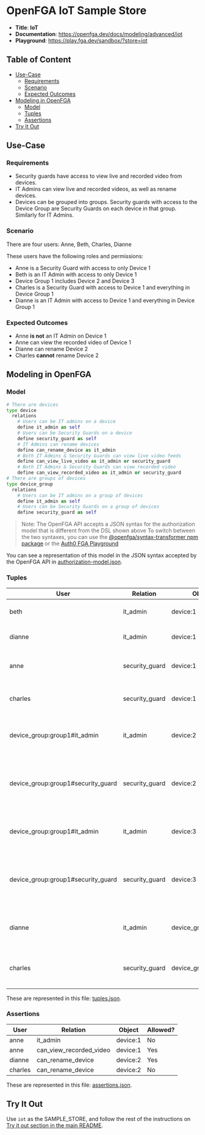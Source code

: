 # OpenFGA IoT Sample Store

* **Title**: **IoT** 
* **Documentation**: https://openfga.dev/docs/modeling/advanced/iot
* **Playground**: https://play.fga.dev/sandbox/?store=iot

## Table of Content
- [Use-Case](#use-case)
  - [Requirements](#requirements)
  - [Scenario](#scenario)
  - [Expected Outcomes](#expected-outcomes)
- [Modeling in OpenFGA](#modeling-in-openfga)
  - [Model](#model)
  - [Tuples](#tuples)
  - [Assertions](#assertions)
- [Try It Out](#try-it-out)

## Use-Case

### Requirements

- Security guards have access to view live and recorded video from devices.
- IT Admins can view live and recorded videos, as well as rename devices.
- Devices can be grouped into groups. Security guards with access to the Device Group are Security Guards on each device in that group. Similarly for IT Admins.

### Scenario

There are four users: Anne, Beth, Charles, Dianne

These users have the following roles and permissions:
- Anne is a Security Guard with access to only Device 1
- Beth is an IT Admin with access to only Device 1
- Device Group 1 includes Device 2 and Device 3
- Charles is a Security Guard with access to Device 1 and everything in Device Group 1
- Dianne is an IT Admin with access to Device 1 and everything in Device Group 1

### Expected Outcomes

- Anne **is not** an IT Admin on Device 1
- Anne can view the recorded video of Device 1
- Dianne can rename Device 2
- Charles **cannot** rename Device 2

## Modeling in OpenFGA

### Model

```python
# There are devices
type device
  relations
    # Users can be IT admins on a device
    define it_admin as self
    # Users can be Security Guards on a device
    define security_guard as self
    # IT Admins can rename devices
    define can_rename_device as it_admin
    # Both IT Admins & Security Guards can view live video feeds
    define can_view_live_video as it_admin or security_guard
    # Both IT Admins & Security Guards can view recorded video
    define can_view_recorded_video as it_admin or security_guard
# There are groups of devices
type device_group
  relations
    # Users can be IT admins on a group of devices
    define it_admin as self
    # Users can be Security Guards on a group of devices
    define security_guard as self
```

> Note: The OpenFGA API accepts a JSON syntax for the authorization model that is different from the DSL shown above
>       To switch between the two syntaxes, you can use the [@openfga/syntax-transformer npm package](https://www.npmjs.com/package/@openfga/syntax-transformer) or the [Auth0 FGA Playground](https://play.fga.dev)

You can see a representation of this model in the JSON syntax accepted by the OpenFGA API in [authorization-model.json](./authorization-model.json).

### Tuples

| User                               | Relation       | Object              | Description                                                       |
|------------------------------------|----------------|---------------------|-------------------------------------------------------------------|
| beth                               | it_admin       | device:1            | Beth is an IT Admin on Device 1                                   |
| dianne                             | it_admin       | device:1            | Dianne is an IT Admin on Device 1                                 |
| anne                               | security_guard | device:1            | Anne is a Security Guard on Device 1                              |
| charles                            | security_guard | device:1            | Charles is a Security Guard on Device 1                           |
| device_group:group1#it_admin       | it_admin       | device:2            | IT Admins on Device Group 1 are IT Admins on Device 2             |
| device_group:group1#security_guard | security_guard | device:2            | Security Guards on Device Group 1 are Security Guards on Device 2 |
| device_group:group1#it_admin       | it_admin       | device:3            | IT Admins on Device Group 1 are IT Admins on Device 3             |
| device_group:group1#security_guard | security_guard | device:3            | Security Guards on Device Group 1 are Security Guards on Device 3 |
| dianne                             | it_admin       | device_group:group1 | Diane is a Security Guard on Device Group 1                       |
| charles                            | security_guard | device_group:group1 | Charles is a Security Guard on Device Group 1                     |

These are represented in this file: [tuples.json](./tuples.json).

### Assertions

| User    | Relation                | Object   | Allowed? |
|---------|-------------------------|----------|----------|
| anne    | it_admin                | device:1 | No       |
| anne    | can_view_recorded_video | device:1 | Yes      |
| dianne  | can_rename_device       | device:2 | Yes      |
| charles | can_rename_device       | device:2 | No       |

These are represented in this file: [assertions.json](./assertions.json).

## Try It Out

Use `iot` as the SAMPLE_STORE, and follow the rest of the instructions on [Try it out section in the main README](https://github.com/openfga/sample-stores#try-it-out).
